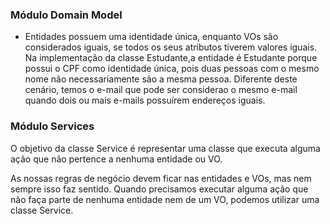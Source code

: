 ### Módulo Domain Model

- Entidades possuem uma identidade única, enquanto VOs são considerados iguais, se todos os seus atributos tiverem valores iguais. Na implementação da classe Estudante,a entidade é Estudante porque possui o CPF como identidade única, pois duas pessoas com o mesmo nome não necessariamente são a mesma pessoa. Diferente deste cenário, temos o e-mail que pode ser considerao o mesmo e-mail quando dois ou mais e-mails possuírem endereços iguais.

### Módulo Services

O objetivo da classe Service é representar uma classe que executa alguma ação que não pertence a nenhuma entidade ou VO. 

As nossas regras de negócio devem ficar nas entidades e VOs, mas nem sempre isso faz sentido. Quando precisamos executar alguma ação que não faça parte de nenhuma entidade nem de um VO, podemos utilizar uma classe Service.